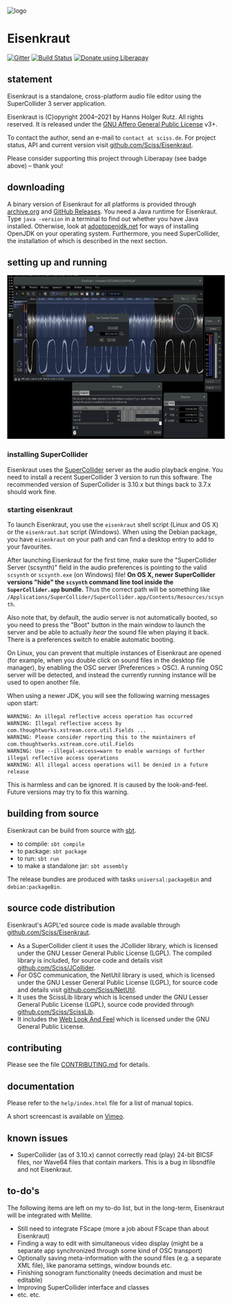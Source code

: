 ![logo](http://sciss.de/eisenkraut/application.png)

# Eisenkraut

[![Gitter](https://badges.gitter.im/Join%20Chat.svg)](https://gitter.im/Sciss/Eisenkraut?utm_source=badge&utm_medium=badge&utm_campaign=pr-badge&utm_content=badge)
[![Build Status](https://github.com/Sciss/Eisenkraut/workflows/Scala%20CI/badge.svg?branch=main)](https://github.com/Sciss/Eisenkraut/actions?query=workflow%3A%22Scala+CI%22)
<a href="https://liberapay.com/sciss/donate"><img alt="Donate using Liberapay" src="https://liberapay.com/assets/widgets/donate.svg" height="24"></a>

## statement

Eisenkraut is a standalone, cross-platform audio file editor using the SuperCollider 3 server application.

Eisenkraut is (C)opyright 2004&ndash;2021 by Hanns Holger Rutz. All rights reserved. It is released under the
[GNU Affero General Public License](http://github.com/Sciss/Eisenkraut/blob/main/licenses/Eisenkraut-License.txt) v3+.

To contact the author, send an e-mail to `contact at sciss.de`. For project status, API and current version visit
[github.com/Sciss/Eisenkraut](http://github.com/Sciss/Eisenkraut).

Please consider supporting this project through Liberapay (see badge above) – thank you!

## downloading

A binary version of Eisenkraut for all platforms is provided through
[archive.org](https://archive.org/details/eisenkraut) and
[GitHub Releases](https://github.com/Sciss/Eisenkraut/releases/latest).
You need a Java runtime for Eisenkraut. Type `java -version` in a terminal to find out whether you have Java installed.
Otherwise, look at [adoptopenjdk.net](https://adoptopenjdk.net/) for ways of installing OpenJDK on your operating system.
Furthermore, you need SuperCollider, the installation of which is described in the next section.

## setting up and running

<img src="screenshot.png" alt="screenshot" width="701" height="379"/>

### installing SuperCollider

Eisenkraut uses the [SuperCollider](https://supercollider.github.io/) server as the audio playback engine. You need
to install a recent SuperCollider 3 version to run this software. The recommended version of SuperCollider is 3.10.x
but things back to 3.7.x should work fine.

### starting eisenkraut

To launch Eisenkraut, you use the `eisenkraut` shell script (Linux and OS X) or the `eisenkraut.bat` script (Windows).
When using the Debian package, you have `eisenkraut` on your path and can find a desktop entry to add to your
favourites.

After launching Eisenkraut for the first time, make sure the "SuperCollider Server (scsynth)" field in the audio
preferences is pointing to the valid `scsynth` or `scsynth.exe` (on Windows) file!
__On OS X, newer SuperCollider versions "hide" the `scsynth` command line tool inside the `SuperCollider.app` bundle.__
Thus the correct path will
be something like `/Applications/SuperCollider/SuperCollider.app/Contents/Resources/scsynth`.

Also note that, by default, the audio server is not automatically booted, so you need to press the "Boot" button in
the main window to launch the server and be able to actually _hear_ the sound file when playing it back. There is a
preferences switch to enable automatic booting.

On Linux, you can prevent that multiple instances of Eisenkraut are opened (for example, when you double click on 
sound files in the desktop file manager), by enabling the OSC server (Preferences > OSC). A running OSC server will be
detected, and instead the currently running instance will be used to open another file.

When using a newer JDK, you will see the following warning messages upon start:

    WARNING: An illegal reflective access operation has occurred
    WARNING: Illegal reflective access by com.thoughtworks.xstream.core.util.Fields ...
    WARNING: Please consider reporting this to the maintainers of com.thoughtworks.xstream.core.util.Fields
    WARNING: Use --illegal-access=warn to enable warnings of further illegal reflective access operations
    WARNING: All illegal access operations will be denied in a future release

This is harmless and can be ignored. It is caused by the look-and-feel. Future versions may try to fix this warning.

## building from source

Eisenkraut can be build from source with [sbt](http://www.scala-sbt.org/#install).

 - to compile: `sbt compile`
 - to package: `sbt package`
 - to run: `sbt run`
 - to make a standalone jar: `sbt assembly`
 
The release bundles are produced with tasks `universal:packageBin` and `debian:packageBin`.

## source code distribution

Eisenkraut's AGPL'ed source code is made available through [github.com/Sciss/Eisenkraut](http://github.com/Sciss/Eisenkraut).

- As a SuperCollider client it uses the JCollider library, which is licensed under the GNU Lesser General Public
  License (LGPL). The compiled library is included, for source code and details visit
  [github.com/Sciss/JCollider](https://github.com/Sciss/JCollider).
- For OSC communication, the NetUtil library is used, which is licensed under the GNU Lesser General Public License
  (LGPL), for source code and details visit [github.com/Sciss/NetUtil](https://github.com/Sciss/NetUtil).
- It uses the ScissLib library which is licensed under the GNU Lesser General Public License (LGPL), source code
  provided through [github.com/Sciss/ScissLib](https://github.com/Sciss/ScissLib).
- It includes the [Web Look And Feel](https://github.com/mgarin/weblaf) which is licensed under the 
  GNU General Public License.

## contributing

Please see the file [CONTRIBUTING.md](CONTRIBUTING.md) for details.

## documentation

Please refer to the `help/index.html` file for a list of manual topics.

A short screencast is available on [Vimeo](https://vimeo.com/26510634).

## known issues

- SuperCollider (as of 3.10.x) cannot correctly read (play) 24-bit BICSF files, nor Wave64 files that contain
  markers. This is a bug in libsndfile and not Eisenkraut.

## to-do's

The following items are left on my to-do list, but in the long-term, Eisenkraut will be integrated with Mellite.

 - Still need to integrate FScape (more a job about FScape than about Eisenkraut)
 - Finding a way to edit with simultaneous video display (might be a separate app synchronized through some kind of
   OSC transport)
 - Optionally saving meta-information with the sound files (e.g. a separate XML file), like panorama settings, window
   bounds etc.
 - Finishing sonogram functionality (needs decimation and must be editable)
 - Improving SuperCollider interface and classes
 - etc. etc.
